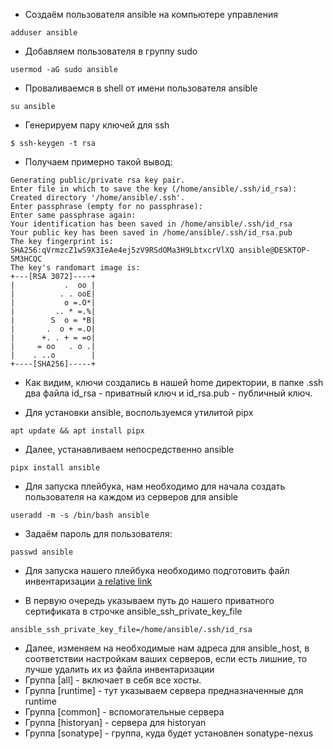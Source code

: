 *   Создаём пользователя ansible на компьютере управления

```
adduser ansible
```
*   Добавляем пользователя в группу sudo

```
usermod -aG sudo ansible
```

*   Проваливаемся в shell от имени пользователя ansible

```
su ansible
```

*   Генерируем пару ключей для ssh

```
$ ssh-keygen -t rsa
```

*   Получаем примерно такой вывод:
```
Generating public/private rsa key pair.
Enter file in which to save the key (/home/ansible/.ssh/id_rsa):
Created directory '/home/ansible/.ssh'.
Enter passphrase (empty for no passphrase):
Enter same passphrase again:
Your identification has been saved in /home/ansible/.ssh/id_rsa
Your public key has been saved in /home/ansible/.ssh/id_rsa.pub
The key fingerprint is:
SHA256:qVrmzcZ1wS9X3IeAe4ej5zV9RSdOMa3H9LbtxcrVlXQ ansible@DESKTOP-5M3HCQC
The key's randomart image is:
+---[RSA 3072]----+
|           .  oo |
|          . . ooE|
|           o =.O*|
|         .. * =.%|
|        S  o = *B|
|       .  o + =.O|
|      +. . + = =o|
|     = oo   . o .|
|    . ..o        |
+----[SHA256]-----+
```

*   Как видим, ключи создались в нашей home директории, в папке .ssh два файла id_rsa - приватный ключ и id_rsa.pub - публичный ключ.


*   Для установки ansible, воспользуемся утилитой pipx
```
apt update && apt install pipx
```
*   Далее, устанавливаем непосредственно ansible
```
pipx install ansible
```

*   Для запуска плейбука, нам необходимо для начала создать пользователя на каждом из серверов для ansible

```
useradd -m -s /bin/bash ansible
```

*   Задаём пароль для пользователя:

```
passwd ansible
````

*   Для запуска нашего плейбука необходимо подготовить файл инвентаризации [a relative link](inventory)

*   В первую очередь указываем путь до нашего приватного сертификата в строчке ansible_ssh_private_key_file

```
ansible_ssh_private_key_file=/home/ansible/.ssh/id_rsa
```

*   Далее, изменяем на необходимые нам адреса для ansible_host, в соответствии настройкам ваших серверов, если есть лишние, то лучше удалить их из файла инвентаризации
*   Группа [all] - включает в себя все хосты.
*   Группа [runtime] - тут указываем сервера предназначенные для runtime
*   Группа [common]  - вспомогательные сервера
*   Группа [historyan] - сервера для historyan
*   Группа [sonatype] - группа, куда будет установлен sonatype-nexus